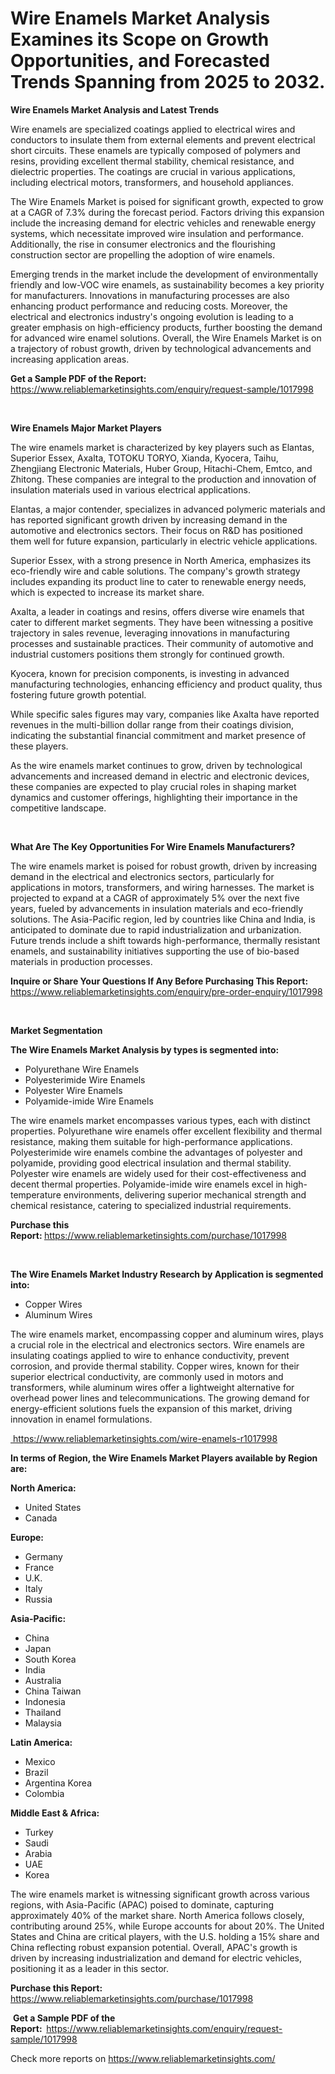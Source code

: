 <p><h1>Wire Enamels Market Analysis Examines its Scope on Growth Opportunities, and Forecasted Trends Spanning from 2025 to 2032.</h1></p><p><strong>Wire Enamels Market Analysis and Latest Trends</strong></p>
<p><p>Wire enamels are specialized coatings applied to electrical wires and conductors to insulate them from external elements and prevent electrical short circuits. These enamels are typically composed of polymers and resins, providing excellent thermal stability, chemical resistance, and dielectric properties. The coatings are crucial in various applications, including electrical motors, transformers, and household appliances.</p><p>The Wire Enamels Market is poised for significant growth, expected to grow at a CAGR of 7.3% during the forecast period. Factors driving this expansion include the increasing demand for electric vehicles and renewable energy systems, which necessitate improved wire insulation and performance. Additionally, the rise in consumer electronics and the flourishing construction sector are propelling the adoption of wire enamels.</p><p>Emerging trends in the market include the development of environmentally friendly and low-VOC wire enamels, as sustainability becomes a key priority for manufacturers. Innovations in manufacturing processes are also enhancing product performance and reducing costs. Moreover, the electrical and electronics industry's ongoing evolution is leading to a greater emphasis on high-efficiency products, further boosting the demand for advanced wire enamel solutions. Overall, the Wire Enamels Market is on a trajectory of robust growth, driven by technological advancements and increasing application areas.</p></p>
<p><strong>Get a Sample PDF of the Report:&nbsp;</strong> <a href="https://www.reliablemarketinsights.com/enquiry/request-sample/1017998?utm_campaign=2951&utm_medium=2&utm_source=Github&utm_content=ia&utm_term=06042025&utm_id=wire-enamels">https://www.reliablemarketinsights.com/enquiry/request-sample/1017998</a></p>
<p>&nbsp;</p>
<p><strong>Wire Enamels Major Market Players</strong></p>
<p><p>The wire enamels market is characterized by key players such as Elantas, Superior Essex, Axalta, TOTOKU TORYO, Xianda, Kyocera, Taihu, Zhengjiang Electronic Materials, Huber Group, Hitachi-Chem, Emtco, and Zhitong. These companies are integral to the production and innovation of insulation materials used in various electrical applications.</p><p>Elantas, a major contender, specializes in advanced polymeric materials and has reported significant growth driven by increasing demand in the automotive and electronics sectors. Their focus on R&D has positioned them well for future expansion, particularly in electric vehicle applications.</p><p>Superior Essex, with a strong presence in North America, emphasizes its eco-friendly wire and cable solutions. The company's growth strategy includes expanding its product line to cater to renewable energy needs, which is expected to increase its market share.</p><p>Axalta, a leader in coatings and resins, offers diverse wire enamels that cater to different market segments. They have been witnessing a positive trajectory in sales revenue, leveraging innovations in manufacturing processes and sustainable practices. Their community of automotive and industrial customers positions them strongly for continued growth.</p><p>Kyocera, known for precision components, is investing in advanced manufacturing technologies, enhancing efficiency and product quality, thus fostering future growth potential.</p><p>While specific sales figures may vary, companies like Axalta have reported revenues in the multi-billion dollar range from their coatings division, indicating the substantial financial commitment and market presence of these players.</p><p>As the wire enamels market continues to grow, driven by technological advancements and increased demand in electric and electronic devices, these companies are expected to play crucial roles in shaping market dynamics and customer offerings, highlighting their importance in the competitive landscape.</p></p>
<p>&nbsp;</p>
<p><strong>What Are The Key Opportunities For Wire Enamels Manufacturers?</strong></p>
<p><p>The wire enamels market is poised for robust growth, driven by increasing demand in the electrical and electronics sectors, particularly for applications in motors, transformers, and wiring harnesses. The market is projected to expand at a CAGR of approximately 5% over the next five years, fueled by advancements in insulation materials and eco-friendly solutions. The Asia-Pacific region, led by countries like China and India, is anticipated to dominate due to rapid industrialization and urbanization. Future trends include a shift towards high-performance, thermally resistant enamels, and sustainability initiatives supporting the use of bio-based materials in production processes.</p></p>
<p><strong>Inquire or Share Your Questions If Any Before Purchasing This Report:</strong> <a href="https://www.reliablemarketinsights.com/enquiry/pre-order-enquiry/1017998?utm_campaign=2951&utm_medium=2&utm_source=Github&utm_content=ia&utm_term=06042025&utm_id=wire-enamels">https://www.reliablemarketinsights.com/enquiry/pre-order-enquiry/1017998</a></p>
<p>&nbsp;</p>
<p><strong>Market Segmentation</strong></p>
<p><strong>The Wire Enamels Market Analysis by types is segmented into:</strong></p>
<p><ul><li>Polyurethane Wire Enamels</li><li>Polyesterimide Wire Enamels</li><li>Polyester Wire Enamels</li><li>Polyamide-imide Wire Enamels</li></ul></p>
<p><p>The wire enamels market encompasses various types, each with distinct properties. Polyurethane wire enamels offer excellent flexibility and thermal resistance, making them suitable for high-performance applications. Polyesterimide wire enamels combine the advantages of polyester and polyamide, providing good electrical insulation and thermal stability. Polyester wire enamels are widely used for their cost-effectiveness and decent thermal properties. Polyamide-imide wire enamels excel in high-temperature environments, delivering superior mechanical strength and chemical resistance, catering to specialized industrial requirements.</p></p>
<p><strong>Purchase this Report:&nbsp;</strong><a href="https://www.reliablemarketinsights.com/purchase/1017998?utm_campaign=2951&utm_medium=2&utm_source=Github&utm_content=ia&utm_term=06042025&utm_id=wire-enamels">https://www.reliablemarketinsights.com/purchase/1017998</a></p>
<p>&nbsp;</p>
<p><strong>The Wire Enamels Market Industry Research by Application is segmented into:</strong></p>
<p><ul><li>Copper Wires</li><li>Aluminum Wires</li></ul></p>
<p><p>The wire enamels market, encompassing copper and aluminum wires, plays a crucial role in the electrical and electronics sectors. Wire enamels are insulating coatings applied to wire to enhance conductivity, prevent corrosion, and provide thermal stability. Copper wires, known for their superior electrical conductivity, are commonly used in motors and transformers, while aluminum wires offer a lightweight alternative for overhead power lines and telecommunications. The growing demand for energy-efficient solutions fuels the expansion of this market, driving innovation in enamel formulations.</p></p>
<p><a href="https://www.reliablemarketinsights.com/wire-enamels-r1017998?utm_campaign=2951&utm_medium=2&utm_source=Github&utm_content=ia&utm_term=06042025&utm_id=wire-enamels">&nbsp;https://www.reliablemarketinsights.com/wire-enamels-r1017998</a></p>
<p><strong>In terms of Region, the Wire Enamels Market Players available by Region are:</strong></p>
<p>
    <p> <strong> North America: </strong>
        <ul>
            <li>United States</li>
            <li>Canada</li>
        </ul>
        </p> 
    <p> <strong> Europe: </strong>
        <ul>
            <li>Germany</li>
            <li>France</li>
            <li>U.K.</li>
            <li>Italy</li>
            <li>Russia</li>
        </ul>
        </p> 
    <p> <strong> Asia-Pacific: </strong>
        <ul>
            <li>China</li>
            <li>Japan</li>
            <li>South Korea</li>
            <li>India</li>
            <li>Australia</li>
            <li>China Taiwan</li>
            <li>Indonesia</li>
            <li>Thailand</li>
            <li>Malaysia</li>
        </ul>
        </p> 
    <p> <strong> Latin America: </strong>
        <ul>
            <li>Mexico</li>
            <li>Brazil</li>
            <li>Argentina Korea</li>
            <li>Colombia</li>
        </ul>
        </p> 
    <p> <strong> Middle East & Africa: </strong>
        <ul>
            <li>Turkey</li>
            <li>Saudi</li>
            <li>Arabia</li>
            <li>UAE</li>
            <li>Korea</li>
        </ul>
    </p>
    </p>
<p><p>The wire enamels market is witnessing significant growth across various regions, with Asia-Pacific (APAC) poised to dominate, capturing approximately 40% of the market share. North America follows closely, contributing around 25%, while Europe accounts for about 20%. The United States and China are critical players, with the U.S. holding a 15% share and China reflecting robust expansion potential. Overall, APAC's growth is driven by increasing industrialization and demand for electric vehicles, positioning it as a leader in this sector.</p></p>
<p><strong>Purchase this Report: </strong><a href="https://www.reliablemarketinsights.com/purchase/1017998?utm_campaign=2951&utm_medium=2&utm_source=Github&utm_content=ia&utm_term=06042025&utm_id=wire-enamels">https://www.reliablemarketinsights.com/purchase/1017998</a></p>
<p>&nbsp;<strong>Get a Sample PDF of the Report:&nbsp;&nbsp;</strong><a href="https://www.reliablemarketinsights.com/enquiry/request-sample/1017998?utm_campaign=2951&utm_medium=2&utm_source=Github&utm_content=ia&utm_term=06042025&utm_id=wire-enamels">https://www.reliablemarketinsights.com/enquiry/request-sample/1017998</a></p>
<p><strong></strong></p>
<p>Check more reports on <a href="https://www.reliablemarketinsights.com/?utm_campaign=2951&utm_medium=2&utm_source=Github&utm_content=ia&utm_term=06042025&utm_id=wire-enamels">https://www.reliablemarketinsights.com/</a></p>